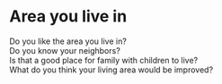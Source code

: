 # Area you live in  


Do you like the area you live in?   
Do you know your neighbors?   
Is that a good place for family with children to live?   
What do you think your living area would be improved?